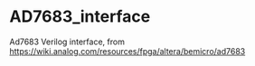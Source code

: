 # AD7683_interface
Ad7683 Verilog interface, from https://wiki.analog.com/resources/fpga/altera/bemicro/ad7683
